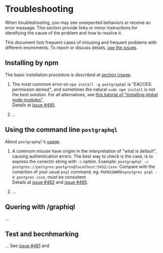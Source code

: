 
# Troubleshooting

When troubleshooting, you may see unexpected behaviors or receive an error message. This section provide links or minor instructions for identifying the cause of the problem and how to resolve it. 

This document lists frequent cases of misusing and frequent problems with different enviroments. To report or discuss details, [use the issues](https://github.com/postgraphql/postgraphql/issues).


## Installing by npm

The basic installation procedure is described at  [section Usage](README.md#usage).

1. The most commom error on `npm install -g postgraphql` is *"EACCES: permission denied"*, and sometimes the natural `sudo npm install` is not the best solution. For all alternatives, see  [this tutorial of "Installing global node modules"](https://github.com/nodeschool/discussions/wiki/Installing-global-node-modules-(Linux-and-Mac)). <br/>Details at [issue #495](https://github.com/postgraphql/postgraphql/issues/495).

2. ..


## Using the command line `postgraphql`

About `postgraphql`'s [usage](README.md#usage).

1. A commom misuse have origim in the interpretation of "what is default", causing  authentication errors. The best way to check is the case, is to express the conectin string with `-c` option. Example: `postgraphql -c postgres://postgres:postgres@localhost:5432/issn`. Compare with the conection of your usual `psql`  command, eg. `PGPASSWORD=postgres psql -U postgres issn`, must be consistent.<br/>Details at [issue #482](https://github.com/postgraphql/postgraphql/issues/482) and [issue #495](https://github.com/postgraphql/postgraphql/issues/495).

2. ...


## Quering with /graphiql

...
 

## Test and becnhmarking

... See [issue #461](https://github.com/postgraphql/postgraphql/issues/461) and 
